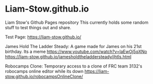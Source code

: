 # Liam-Stow.github.io
Liam Stow's Github Pages repository
This currently holds some random stuff to test things out and share.

Test Page:
https://liam-stow.github.io/


James Hold The Ladder Steady:
A game made for James on his 21st birthday. Its a meme https://www.youtube.com/watch?v=laEwOj5qXNo
https://liam-stow.github.io/jamesholdtheladdersteady/jhtls.html

Robocamps Clone:
Temporary access to a clone of FRC team 3132's robocamps online editor while its down
https://liam-stow.github.io/robocampsOnlineClone/
